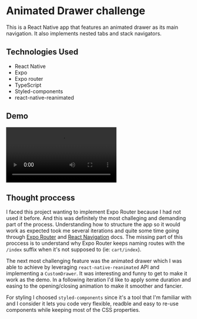# Animated Drawer challenge

This is a React Native app that features an animated drawer as its main navigation. It also implements nested tabs and stack navigators.

## Technologies Used

- React Native
- Expo
- Expo router
- TypeScript
- Styled-components
- react-native-reanimated

## Demo
<p>
  <video src="https://github.com/dieduro/animated-drawer/assets/29646999/cea67dbc-003f-49e9-acda-32c64a7b7a65">
</p>

## Thought proccess

I faced this project wanting to implement Expo Router because I had not used it before. And this was definitely the most challeging and demanding part of the process. Understanding how to structure the app so it would work as expected took me several iterations and quite some time going through [Expo Router](https://docs.expo.dev/routing/introduction/) and [React Navigation](https://reactnavigation.org/docs/drawer-based-navigation/) docs. The missing part of this proccess is to understand why Expo Router keeps naming routes with the `/index` suffix when it's not supposed to (ie: `cart/index`).

The next most challenging feature was the animated drawer which I was able to achieve by leveraging `react-native-reanimated` API and implementing a `CustomDrawer`. It was interesting and funny to get to make it work as the demo. In a following iteration I'd like to apply some duration and easing to the opening/closing animation to make it smoother and fancier.

For styling I choosed `styled-components` since it's a tool that I'm familiar with and I consider it lets you code very flexible, readble and easy to re-use components while keeping most of the CSS properties.


